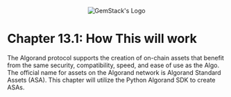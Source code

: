 <p align="center">
  <img
  src="https://camo.githubusercontent.com/e4ac909b3da508a9e5f8f5276359dd0d8a484a30dc58daf2b29755d87aa09b57/68747470733a2f2f67656d737461636b2e696f2f7374617469632f31626135356364376237663639393165633965646262386331343332323533342f30656261302f6c6f676f5f7072696d6172795f737461636b65642e61766966"
  alt="GemStack's Logo"
  />
</p>

# Chapter 13.1: How This will work

The Algorand protocol supports the creation of on-chain assets that benefit from the same security, compatibility, speed, and ease of use as the Algo. The official name for assets on the Algorand network is Algorand Standard Assets (ASA). This chapter will utilize the Python Algorand SDK to create ASAs.
